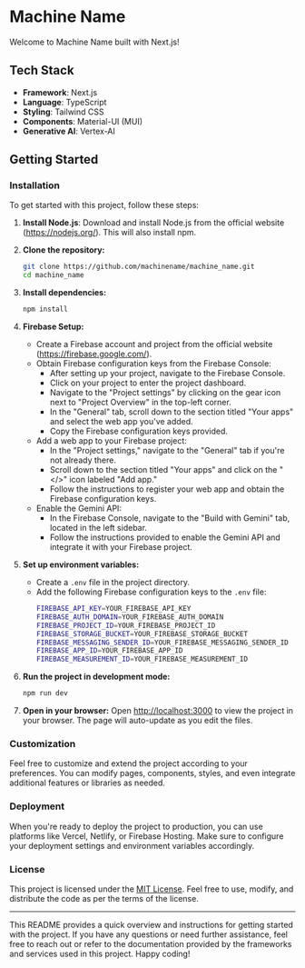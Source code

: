 # Machine Name

Welcome to Machine Name built with Next.js!

## Tech Stack
- **Framework**: Next.js
- **Language**: TypeScript
- **Styling**: Tailwind CSS
- **Components**: Material-UI (MUI)
- **Generative AI**: Vertex-AI

## Getting Started

### Installation
To get started with this project, follow these steps:

1. **Install Node.js**: Download and install Node.js from the official website (https://nodejs.org/). This will also install npm.

2. **Clone the repository:**
    ```bash
    git clone https://github.com/machinename/machine_name.git
    cd machine_name
    ```

3. **Install dependencies:**
    ```bash
    npm install
    ```

4. **Firebase Setup:**
    - Create a Firebase account and project from the official website (https://firebase.google.com/).
    - Obtain Firebase configuration keys from the Firebase Console:
        - After setting up your project, navigate to the Firebase Console.
        - Click on your project to enter the project dashboard.
        - Navigate to the "Project settings" by clicking on the gear icon next to "Project Overview" in the top-left corner.
        - In the "General" tab, scroll down to the section titled "Your apps" and select the web app you've added.
        - Copy the Firebase configuration keys provided.
    - Add a web app to your Firebase project:
        - In the "Project settings," navigate to the "General" tab if you're not already there.
        - Scroll down to the section titled "Your apps" and click on the "</>" icon labeled "Add app."
        - Follow the instructions to register your web app and obtain the Firebase configuration keys.
    - Enable the Gemini API:
        - In the Firebase Console, navigate to the "Build with Gemini" tab, located in the left sidebar.
        - Follow the instructions provided to enable the Gemini API and integrate it with your Firebase project.


5. **Set up environment variables:**
    - Create a `.env` file in the project directory.
    - Add the following Firebase configuration keys to the `.env` file:
        ```bash
        FIREBASE_API_KEY=YOUR_FIREBASE_API_KEY
        FIREBASE_AUTH_DOMAIN=YOUR_FIREBASE_AUTH_DOMAIN
        FIREBASE_PROJECT_ID=YOUR_FIREBASE_PROJECT_ID
        FIREBASE_STORAGE_BUCKET=YOUR_FIREBASE_STORAGE_BUCKET
        FIREBASE_MESSAGING_SENDER_ID=YOUR_FIREBASE_MESSAGING_SENDER_ID
        FIREBASE_APP_ID=YOUR_FIREBASE_APP_ID
        FIREBASE_MEASUREMENT_ID=YOUR_FIREBASE_MEASUREMENT_ID
        ```

6. **Run the project in development mode:**
    ```bash
    npm run dev
    ```

7. **Open in your browser:**
    Open [http://localhost:3000](http://localhost:3000) to view the project in your browser. The page will auto-update as you edit the files.

### Customization
Feel free to customize and extend the project according to your preferences. You can modify pages, components, styles, and even integrate additional features or libraries as needed.

### Deployment
When you're ready to deploy the project to production, you can use platforms like Vercel, Netlify, or Firebase Hosting. Make sure to configure your deployment settings and environment variables accordingly.

### License
This project is licensed under the [MIT License](LICENSE). Feel free to use, modify, and distribute the code as per the terms of the license.

---

This README provides a quick overview and instructions for getting started with the project. If you have any questions or need further assistance, feel free to reach out or refer to the documentation provided by the frameworks and services used in this project. Happy coding!
